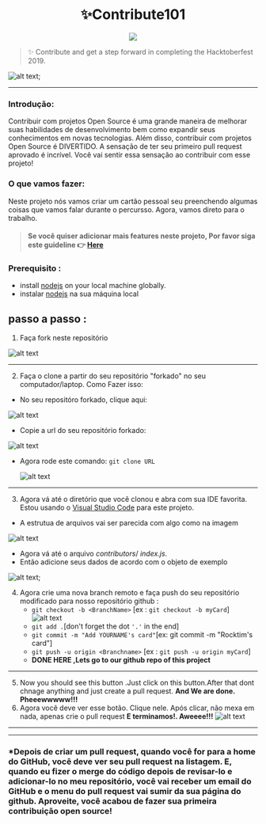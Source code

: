<h1 align="center">
  ✨Contribute101
</h1>
<p align="center"> 
<img src="https://travis-ci.org/RocktimSaikia/Contribute-101.svg?branch=master" />
</p>

> ✨ Contribute and get a step forward in completing the Hacktoberfest 2019.

![alt text](screenshots/new_website.png);

---


### Introdução:

Contribuir com projetos Open Source é uma grande maneira de melhorar suas habilidades de desenvolvimento bem como expandir seus conhecimentos em novas tecnologias. Além disso, contribuir com projetos Open Source é DIVERTIDO. A sensação de ter seu primeiro pull request aprovado é incrível. Você vai sentir essa sensação ao contribuir com esse projeto!


### O que vamos fazer:

Neste projeto nós vamos criar um cartão pessoal seu preenchendo algumas coisas que vamos falar durante o percursso. Agora, vamos direto para o trabalho. 

> #### Se você quiser adicionar mais features neste projeto, Por favor siga este guideline :point_right: [Here](https://github.com/RocktimSaikia/Contribute-101/blob/master/contributors-guide.md)

### Prerequisito :

- install [nodejs](https://nodejs.org) on your local machine globally.
- instalar [nodejs](https://nodejs.org) na sua máquina local

## passo a passo :

1. Faça fork neste repositório

![alt text](screenshots/fork.jpg)

---

2. Faça o clone a partir do seu repositório "forkado" no seu computador/laptop. Como Fazer isso:

- No seu repositóro forkado, clique aqui:

![alt text](screenshots/clone.jpg)

- Copie a url do seu repositório forkado:

![alt text](screenshots/clone-copy.jpg)

- Agora rode este comando:
  `git clone URL`

  ![alt text](screenshots/git-clone.jpg)

---

3. Agora vá até o diretório que você clonou e abra com sua IDE favorita. Estou usando o [Visual Studio Code](https://code.visualstudio.com) para este projeto.

- A estrutua de arquivos vai ser parecida com algo como na imagem

![alt text](screenshots/file_structures.jpg)

- Agora vá até o arquivo _contributors_/ _index.js_. 
- Então adicione seus dados de acordo com o objeto de exemplo

![alt text](screenshots/template_object.jpg);

4. Agora crie uma nova branch remoto e faça push do seu repositório modificado para nosso repositório github :
   - `git checkout -b <BranchName>` [ex : `git checkout -b myCard`]
     ![alt text](screenshots/git-checkout.jpg)
   - `git add .`[don't forget the dot `'.'` in the end]
   - `git commit -m "Add YOURNAME's card"`[ex: git commit -m "Rocktim's card"]
   - `git push -u origin <Branchname>` [ex : `git push -u origin myCard`]
   - **DONE HERE ,Lets go to our github repo of this project**

---
5. Now you should see this button .Just click on this button.After that dont chnage anything and just create a pull request. **And We are done. Pheeewwwww!!!**
5. Agora você deve ver esse botão. Clique nele. Após clicar, não mexa em nada, apenas crie o pull request **E terminamos!. Aweeee!!!**
   ![alt text](screenshots/pull.jpg)

---

---
### \*Depois de criar um pull request, quando você for para a home do GitHub, você deve ver seu pull request na listagem. E, quando eu fizer o merge do código depois de revisar-lo e adicionar-lo no meu repositório, você vai receber um email do GitHub e o menu do pull request vai sumir da sua página do github. Aproveite, você acabou de fazer sua primeira contribuição open source!